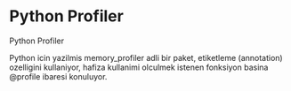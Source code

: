 # Python Profiler


Python Profiler




Python icin yazilmis memory_profiler adli bir paket, etiketleme (annotation) ozelligini kullaniyor, hafiza kullanimi olculmek istenen fonksiyon basina @profile ibaresi konuluyor. 





